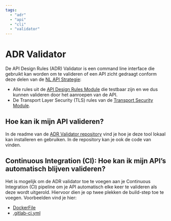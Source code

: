 ```yaml
---
tags:
  - "adr"
  - "api"
  - "cli"
  - "validator"
---
```


# ADR Validator

De API Design Rules (ADR) Validator is een command line interface die gebruikt kan worden om te valideren of een API zicht gedraagt conform deze delen van de [NL API Strategie](https://geonovum.github.io/KP-APIs/API-strategie-algemeen/Inleiding/):

- Alle rules uit de [API Design Rules Module](https://gitdocumentatie.logius.nl/publicatie/api/adr/) die testbaar zijn en we dus kunnen valideren door het aanroepen van de API.
- De Transport Layer Security (TLS) rules van de [Transport Security Module](https://docs.geostandaarden.nl/api/API-Strategie-mod-transport-security/#transport-security).

## Hoe kan ik mijn API valideren?

In de readme van de [ADR Validator repository](https://gitlab.com/commonground/don/adr-validator) vind je hoe je deze tool lokaal kan installeren en gebruiken. In de repository kan je ook de code van vinden.

## Continuous Integration (CI): Hoe kan ik mijn API’s automatisch blijven valideren?

Het is mogelijk om de ADR validator toe te voegen aan je Continuous Integration (CI) pipeline om je API automatisch elke keer te valideren als deze wordt uitgerold. Hiervoor dien je op twee plekken de build-step toe te voegen. Voorbeelden vind je hier:

- [DockerFile](https://gitlab.com/commonground/don/developer.overheid.nl/-/blob/main/Dockerfile?ref_type=heads)
- [.gitlab-ci.yml](https://gitlab.com/commonground/don/developer.overheid.nl/-/blob/main/.gitlab-ci.yml?ref_type=heads)

